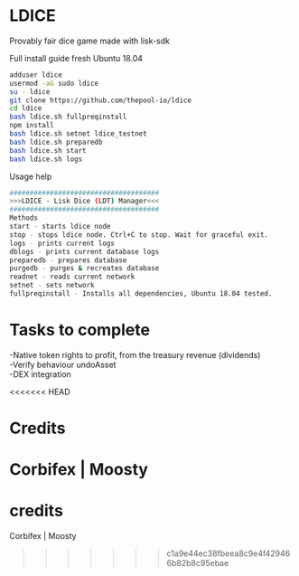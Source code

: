 # LDICE
Provably fair dice game made with lisk-sdk

Full install guide fresh Ubuntu 18.04
```sh
adduser ldice
usermod -aG sudo ldice
su - ldice
git clone https://github.com/thepool-io/ldice
cd ldice
bash ldice.sh fullpreqinstall
npm install
bash ldice.sh setnet ldice_testnet
bash ldice.sh preparedb
bash ldice.sh start
bash ldice.sh logs
```

Usage help
```sh
#####################################
>>>LDICE - Lisk Dice (LDT) Manager<<<
#####################################
Methods
start - starts ldice node
stop - stops ldice node. Ctrl+C to stop. Wait for graceful exit.
logs - prints current logs
dblogs - prints current database logs
preparedb - prepares database
purgedb - purges & recreates database
readnet - reads current network
setnet - sets network
fullpreqinstall - Installs all dependencies, Ubuntu 18.04 tested.

```

# Tasks to complete
-Native token rights to profit, from the treasury revenue (dividends)<br>
-Verify behaviour undoAsset<br>
-DEX integration<br>

<<<<<<< HEAD
# Credits
Corbifex | Moosty
=======
# credits
Corbifex | Moosty
>>>>>>> c1a9e44ec38fbeea8c9e4f429466b82b8c95ebae
